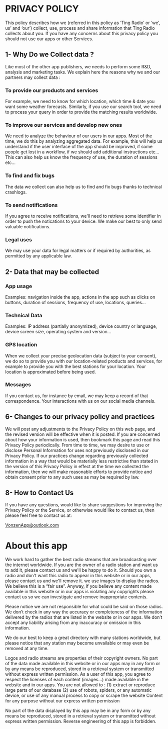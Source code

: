 # PRIVACY POLICY

This policy describes how we (referred in this policy as ‘Ting Radio’ or ‘we’, us’ and ‘our’) collect, use, process and share information that Ting Radio collects about you.
If you have any concerns about this privacy policy you should not use our apps or other Services.

## 1- Why Do we Collect data ?

Like most of the other app publishers, we needs to perform some R&D, analysis and marketing tasks. We explain here the reasons why we and our partners may collect data :

### To provide our products and services

For example, we need to know for which location, which time & date you want some weather forecasts. Similarly, if you use our search tool, we need to process your query in order to provide the matching results worldwide.

### To improve our services and develop new ones

We need to analyze the behaviour of our users in our apps. Most of the time, we do this by analyzing aggregated data. For example, this will help us understand if the user interface of the app should be improved, if some people get lost in a workflow, if we should add additional instructions etc... This can also help us know the frequency of use, the duration of sessions etc...

### To find and fix bugs

The data we collect can also help us to find and fix bugs thanks to technical crashlogs.

### To send notifications

If you agree to receive notifications, we'll need to retrieve some identifier in order to push the notications to your device. We make our best to only send valuable notifications.

### Legal uses

We may use your data for legal matters or if required by authorities, as permitted by any applicable law.

## 2- Data that may be collected

### App usage

Examples: navigation inside the app, actions in the app such as clicks on buttons, duration of sessions, frequency of use, locations, queries...

### Technical Data

Examples: IP address (partially anonymized), device country or language, device screen size, operating system and version...

### GPS location

When we collect your precise geolocation data (subject to your consent), we do so to provide you with our location-related products and services, for example to provide you with the best stations for your location. Your location is approximated before being used. 

### Messages

If you contact us, for instance by email, we may keep a record of that correspondence.
Your interactions with us on our social media channels.  

## 6- Changes to our privacy policy and practices

We will post any adjustments to the Privacy Policy on this web page, and the revised version will be effective when it is posted. If you are concerned about how your information is used, then bookmark this page and read this Privacy Policy periodically.
From time to time, we may desire to use or disclose Personal Information for uses not previously disclosed in our Privacy Policy. If our practices change regarding previously collected information in a way that would be materially less restrictive than stated in the version of this Privacy Policy in effect at the time we collected the information, then we will make reasonable efforts to provide notice and obtain consent prior to any such uses as may be required by law.

## 8- How to Contact Us

If you have any questions, would like to share suggestions for improving the Privacy Policy or the Service, or otherwise would like to contact us, then please feel free to contact us at:

VonzenApp@outlook.com 

# About this app 

We work hard to gather the best radio streams that are broadcasting over the internet worldwide. If you are the owner of a radio station and want us to add it, please contact us and we'll be happy to do it. Should you own a radio and don't want this radio to appear in this website or in our apps, please contact us and we'll remove it. we use images to display the radios. We believe this is a “fair use”. Anyway, if you believe any content made available in this website or in our apps is violating any copyrights please contact us so we can investigate and remove inappropriate contents.

Please notice we are not responsible for what could be said on those radios. We don’t check in any way the accuracy or completeness of the information delivered by the radios that are listed in the website or in our apps. We don’t accept any liability arising from any inaccuracy or omission in this information.

We do our best to keep a great directory with many stations worldwide, but please notice that any station may become unvailable or may even be removed at any time.

Logos and radio streams are properties of their copyright owners. No part of the data made available in this website or in our apps may in any form or by any means be reproduced, stored in a retrieval system or transmitted without express written permission. As a user of this app, you agree to respect the licenses of each content (images…) made available in the website and in our apps. You are not allowed to : (1) extract or reproduce large parts of our database (2) use of robots, spiders, or any automatic device, or use of any manual process to copy or scrape the website Content for any purpose without our express written permission

No part of the data displayed by this app may be in any form or by any means be reproduced, stored in a retrieval system or transmitted without express written permission. Reverse engineering of this app is forbidden.  